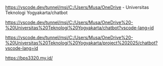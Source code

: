 https://vscode.dev/tunnel/msi/C:/Users/Musa/OneDrive - Universitas Teknologi Yogyakarta/chatbot

https://vscode.dev/tunnel/msi/C:/Users/Musa/OneDrive%20-%20Universitas%20Teknologi%20Yogyakarta/chatbot?vscode-lang=id

https://vscode.dev/tunnel/msi/C:/Users/Musa/OneDrive%20-%20Universitas%20Teknologi%20Yogyakarta/project%202025/chatbot?vscode-lang=id

https://bps3320.my.id/

